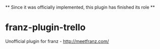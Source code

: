 ** Since it was officially implemented, this plugin has finished its role **

# franz-plugin-trello
Unofficial plugin for franz - http://meetfranz.com/

